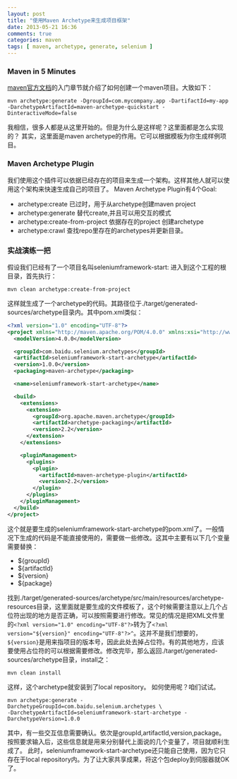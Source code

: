 ```yaml
---
layout: post
title: "使用Maven Archetype来生成项目框架"
date: 2013-05-21 16:36
comments: true
categories: maven
tags: [ maven, archetype, generate, selenium ]
---
```

### Maven in 5 Minutes
[maven官方文档](http://maven.apache.org/guides/getting-started/maven-in-five-minutes.html)的入门章节就介绍了如何创建一个maven项目。大致如下：

```shell
mvn archetype:generate -DgroupId=com.mycompany.app -DartifactId=my-app -DarchetypeArtifactId=maven-archetype-quickstart -DinteractiveMode=false
```
我相信，很多人都是从这里开始的。但是为什么是这样呢？这里面都是怎么实现的？
其实，这里面是maven archetype的作用。它可以根据模板为你生成样例项目。
<!--more-->
### Maven Archetype Plugin
我们使用这个插件可以依据已经存在的项目来生成一个架构。这样其他人就可以使用这个架构来快速生成自己的项目了。
Maven Archetype Plugin有4个Goal:

- archetype:create 已过时，用于从archetype创建maven project
- archetype:generate  替代create,并且可以用交互的模式
- archetype:create-from-project 依据存在的project 创建archetype
- archetype:crawl 查找repo里存在的archetypes并更新目录。

### 实战演练一把
假设我们已经有了一个项目名叫seleniumframework-start:
进入到这个工程的根目录，首先执行：

```shell
mvn clean archetype:create-from-project
```
这样就生成了一个archetype的代码。其路径位于./target/generated-sources/archetype目录内。其中pom.xml类似：

```xml
<?xml version="1.0" encoding="UTF-8"?>
<project xmlns="http://maven.apache.org/POM/4.0.0" xmlns:xsi="http://www.w3.org/2001/XMLSchema-instance" xsi:schemaLocation="http://maven.apache.org/POM/4.0.0 http://maven.apache.org/xsd/maven-4.0.0.xsd">
  <modelVersion>4.0.0</modelVersion>

  <groupId>com.baidu.selenium.archetypes</groupId>
  <artifactId>seleniumframework-start-archetype</artifactId>
  <version>1.0.0</version>
  <packaging>maven-archetype</packaging>

  <name>seleniumframework-start-archetype</name>

  <build>
    <extensions>
      <extension>
        <groupId>org.apache.maven.archetype</groupId>
        <artifactId>archetype-packaging</artifactId>
        <version>2.2</version>
      </extension>
    </extensions>

    <pluginManagement>
      <plugins>
        <plugin>
          <artifactId>maven-archetype-plugin</artifactId>
          <version>2.2</version>
        </plugin>
      </plugins>
    </pluginManagement>
  </build>
</project>
```
这个就是要生成的seleniumframework-start-archetype的pom.xml了。一般情况下生成的代码是不能直接使用的，需要做一些修改。这其中主要有以下几个变量需要替换：

- ${groupId}
- ${artifactId}
- ${version}
- ${package}

找到./target/generated-sources/archetype/src/main/resources/archetype-resources目录，这里面就是要生成的文件模板了，这个时候需要注意以上几个占位符出现的地方是否正确，可以按照需要进行修改。常见的情况是把XML文件里的`<?xml version="1.0" encoding="UTF-8"?>`转为了`<?xml version="${version}" encoding="UTF-8"?>^`。这并不是我们想要的，`${version}`是用来指项目的版本号，因此此处去掉占位符。有的其他地方，应该要使用占位符的可以根据需要修改。修改完毕，那么返回./target/generated-sources/archetype目录，install之：

```shell
mvn clean install
```
这样，这个archetype就安装到了local repository。
如何使用呢？咱们试试。

```shell
mvn archetype:generate -DarchetypeGroupId=com.baidu.selenium.archetypes \
-DarchetypeArtifactId=seleniumframework-start-archetype -DarchetypeVersion=1.0.0
```
其中，有一些交互信息需要确认。依次是groupId,artifactId,version,package。按照要求输入后，这些信息就是用来分别替代上面说的几个变量了，项目就顺利生成了。
此时，seleniumframework-start-archetype还只能自己使用，因为它只存在于local repository内。为了让大家共享成果，将这个包deploy到伺服器就OK了。


